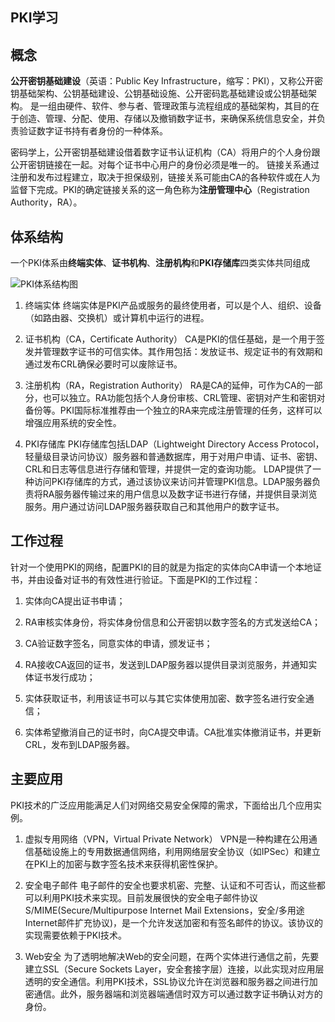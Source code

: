 ## PKI学习

## 概念

**公开密钥基础建设**（英语：Public Key Infrastructure，缩写：PKI），又称公开密钥基础架构、公钥基础建设、公钥基础设施、公开密码匙基础建设或公钥基础架构。
是一组由硬件、软件、参与者、管理政策与流程组成的基础架构，其目的在于创造、管理、分配、使用、存储以及撤销数字证书，来确保系统信息安全，并负责验证数字证书持有者身份的一种体系。

密码学上，公开密钥基础建设借着数字证书认证机构（CA）将用户的个人身份跟公开密钥链接在一起。对每个证书中心用户的身份必须是唯一的。
链接关系通过注册和发布过程建立，取决于担保级别，链接关系可能由CA的各种软件或在人为监督下完成。PKI的确定链接关系的这一角色称为**注册管理中心**（Registration Authority，RA）。

## 体系结构

一个PKI体系由**终端实体**、**证书机构**、**注册机构**和**PKI存储库**四类实体共同组成

![PKI体系结构图]()

  1. 终端实体
终端实体是PKI产品或服务的最终使用者，可以是个人、组织、设备（如路由器、交换机）或计算机中运行的进程。

  2. 证书机构（CA，Certificate Authority）
CA是PKI的信任基础，是一个用于签发并管理数字证书的可信实体。其作用包括：发放证书、规定证书的有效期和通过发布CRL确保必要时可以废除证书。

  3. 注册机构（RA，Registration Authority）
RA是CA的延伸，可作为CA的一部分，也可以独立。RA功能包括个人身份审核、CRL管理、密钥对产生和密钥对备份等。PKI国际标准推荐由一个独立的RA来完成注册管理的任务，这样可以增强应用系统的安全性。

  4. PKI存储库
PKI存储库包括LDAP（Lightweight Directory Access Protocol，轻量级目录访问协议）服务器和普通数据库，用于对用户申请、证书、密钥、CRL和日志等信息进行存储和管理，并提供一定的查询功能。
LDAP提供了一种访问PKI存储库的方式，通过该协议来访问并管理PKI信息。LDAP服务器负责将RA服务器传输过来的用户信息以及数字证书进行存储，并提供目录浏览服务。用户通过访问LDAP服务器获取自己和其他用户的数字证书。

## 工作过程

针对一个使用PKI的网络，配置PKI的目的就是为指定的实体向CA申请一个本地证书，并由设备对证书的有效性进行验证。下面是PKI的工作过程：

1. 实体向CA提出证书申请；

2. RA审核实体身份，将实体身份信息和公开密钥以数字签名的方式发送给CA；

3. CA验证数字签名，同意实体的申请，颁发证书；

4. RA接收CA返回的证书，发送到LDAP服务器以提供目录浏览服务，并通知实体证书发行成功；

5. 实体获取证书，利用该证书可以与其它实体使用加密、数字签名进行安全通信；

6. 实体希望撤消自己的证书时，向CA提交申请。CA批准实体撤消证书，并更新CRL，发布到LDAP服务器。

## 主要应用

PKI技术的广泛应用能满足人们对网络交易安全保障的需求，下面给出几个应用实例。

1. 虚拟专用网络（VPN，Virtual Private Network）
VPN是一种构建在公用通信基础设施上的专用数据通信网络，利用网络层安全协议（如IPSec）和建立在PKI上的加密与数字签名技术来获得机密性保护。

2. 安全电子邮件
电子邮件的安全也要求机密、完整、认证和不可否认，而这些都可以利用PKI技术来实现。目前发展很快的安全电子邮件协议S/MIME(Secure/Multipurpose Internet Mail Extensions，安全/多用途Internet邮件扩充协议)，是一个允许发送加密和有签名邮件的协议。该协议的实现需要依赖于PKI技术。

3. Web安全
为了透明地解决Web的安全问题，在两个实体进行通信之前，先要建立SSL（Secure Sockets Layer，安全套接字层）连接，以此实现对应用层透明的安全通信。利用PKI技术，SSL协议允许在浏览器和服务器之间进行加密通信。此外，服务器端和浏览器端通信时双方可以通过数字证书确认对方的身份。
